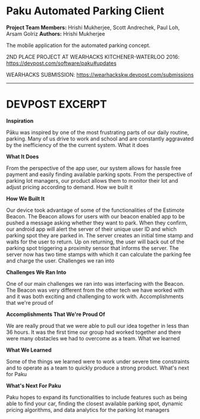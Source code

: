 # Paku Automated Parking Client
**Project Team Members:** Hrishi Mukherjee, Scott Andrechek, Paul Loh, Arsam Golriz
**Authors:** Hrishi Mukherjee

The mobile application for the automated parking concept.

2ND PLACE PROJECT AT WEARHACKS KITCHENER-WATERLOO 2016: https://devpost.com/software/paku#updates

WEARHACKS SUBMISSION: https://wearhackskw.devpost.com/submissions

---
# DEVPOST EXCERPT


**Inspiration**

Pāku was inspired by one of the most frustrating parts of our daily routine, parking. Many of us drive to work and school and are constantly aggravated by the inefficiency of the the current system.
What it does

**What It Does**

From the perspective of the app user, our system allows for hassle free payment and easily finding available parking spots. From the perspective of parking lot managers, our product allows them to monitor their lot and adjust pricing according to demand.
How we built it

**How We Built It**

Our device took advantage of some of the functionalities of the Estimote Beacon. The Beacon allows for users with our beacon enabled app to be pushed a message asking whether they want to park. When they confirm, our android app will alert the server of their unique user ID and which parking spot they are parked in. The server creates an initial time stamp and waits for the user to return. Up on returning, the user will back out of the parking spot triggering a proximity sensor that informs the server. The server now has two time stamps with which it can calculate the parking fee and charge the user.
Challenges we ran into

**Challenges We Ran Into**

One of our main challenges we ran into was interfacing with the Beacon. The Beacon was very different from the other tech we have worked with and it was both exciting and challenging to work with.
Accomplishments that we're proud of

**Accomplishments That We're Proud Of**

We are really proud that we were able to pull our idea together in less than 36 hours. It was the first time our group had worked together and there were many obstacles we had to overcome as a team.
What we learned

**What We Learned**

Some of the things we learned were to work under severe time constraints and to operate as a team to quickly produce a strong product.
What's next for Paku

**What's Next For Paku**

Paku hopes to expand its functionalities to include features such as being able to find your car, finding the closest available parking spot, dynamic pricing algorithms, and data analytics for the parking lot managers


